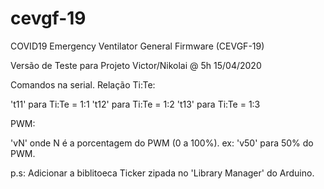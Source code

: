 # cevgf-19
COVID19 Emergency Ventilator General Firmware (CEVGF-19)

Versão de Teste para Projeto Victor/Nikolai @ 5h 15/04/2020

Comandos na serial.
Relação Ti:Te: 

't11' para Ti:Te = 1:1 
't12' para Ti:Te = 1:2
't13' para Ti:Te = 1:3 

PWM:

'vN' onde N é a porcentagem do PWM (0 a 100%). ex: 'v50' para 50% do PWM. 

p.s: Adicionar a biblitoeca Ticker zipada no 'Library Manager' do Arduino.

 
